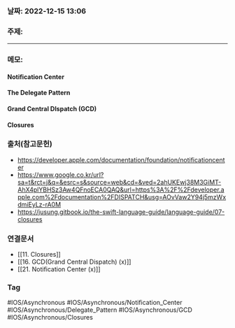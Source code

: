 ### 날짜: 2022-12-15 13:06

### 주제: 
---
### 메모: 
#### Notification Center 
#### The Delegate Pattern
#### Grand Central DIspatch (GCD)
#### Closures
### 출처(참고문헌) 
- https://developer.apple.com/documentation/foundation/notificationcenter
- https://www.google.co.kr/url?sa=t&rct=j&q=&esrc=s&source=web&cd=&ved=2ahUKEwj38M3GiMT-AhX4plYBHSz3Aw4QFnoECA0QAQ&url=https%3A%2F%2Fdeveloper.apple.com%2Fdocumentation%2FDISPATCH&usg=AOvVaw2Y94j5mzWxdmiEyLz-rA0M
- https://jusung.gitbook.io/the-swift-language-guide/language-guide/07-closures

### 연결문서 
- [[11. Closures]]
- [[16. GCD(Grand Central Dispatch) (x)]]
- [[21. Notification Center (x)]]

### Tag
#IOS/Asynchronous 
#IOS/Asynchronous/Notification_Center
#IOS/Asynchronous/Delegate_Pattern
#IOS/Asynchronous/GCD 
#IOS/Asynchronous/Closures

